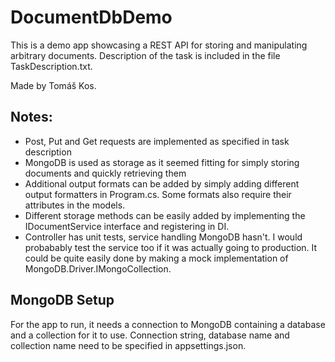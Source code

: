 # DocumentDbDemo 

This is a demo app showcasing a REST API for storing and manipulating arbitrary documents. Description of the task is included in the file TaskDescription.txt.  

Made by Tomáš Kos.

 ## Notes:
 - Post, Put and Get requests are implemented as specified in task description  
 - MongoDB is used as storage as it seemed fitting for simply storing documents and quickly retrieving them  
 - Additional output formats can be added by simply adding different output formatters in Program.cs. Some formats also require their attributes in the models.  
 - Different storage methods can be easily added by implementing the IDocumentService interface and registering in DI.  
 - Controller has unit tests, service handling MongoDB hasn't. I would probabably test the service too if it was actually going to production. It could be quite easily done by making a mock implementation of MongoDB.Driver.IMongoCollection.  

 ## MongoDB Setup
 For the app to run, it needs a connection to MongoDB containing a database and a collection for it to use. Connection string, database name and collection name need to be specified in appsettings.json.

